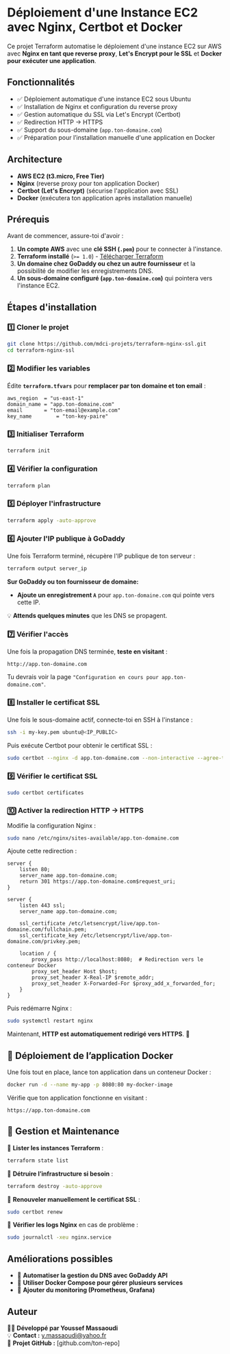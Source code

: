 # Déploiement d'une Instance EC2 avec Nginx, Certbot et Docker

Ce projet Terraform automatise le déploiement d'une instance EC2 sur AWS avec **Nginx en tant que reverse proxy**, **Let's Encrypt pour le SSL** et **Docker pour exécuter une application**.

## Fonctionnalités

- ✅ Déploiement automatique d'une instance EC2 sous Ubuntu
- ✅ Installation de Nginx et configuration du reverse proxy
- ✅ Gestion automatique du SSL via Let's Encrypt (Certbot)
- ✅ Redirection HTTP → HTTPS
- ✅ Support du sous-domaine (`app.ton-domaine.com`)
- ✅ Préparation pour l’installation manuelle d'une application en Docker

## Architecture

- **AWS EC2 (t3.micro, Free Tier)**
- **Nginx** (reverse proxy pour ton application Docker)
- **Certbot (Let's Encrypt)** (sécurise l'application avec SSL)
- **Docker** (exécutera ton application après installation manuelle)

## Prérequis

Avant de commencer, assure-toi d'avoir :

1. **Un compte AWS** avec une **clé SSH (`.pem`)** pour te connecter à l'instance.
2. **Terraform installé** (`>= 1.0`) - [Télécharger Terraform](https://www.terraform.io/downloads.html)
3. **Un domaine chez GoDaddy ou chez un autre fournisseur** et la possibilité de modifier les enregistrements DNS.
4. **Un sous-domaine configuré (`app.ton-domaine.com`)** qui pointera vers l'instance EC2.

## Étapes d'installation

### 1️⃣ Cloner le projet

```sh
git clone https://github.com/mdci-projets/terraform-nginx-ssl.git
cd terraform-nginx-ssl
```

### 2️⃣ Modifier les variables

Édite **`terraform.tfvars`** pour **remplacer par ton domaine et ton email** :

```hcl
aws_region  = "us-east-1"
domain_name = "app.ton-domaine.com"
email       = "ton-email@example.com"
key_name        = "ton-key-paire"
```

### 3️⃣ Initialiser Terraform

```sh
terraform init
```

### 4️⃣ Vérifier la configuration

```sh
terraform plan
```

### 5️⃣ Déployer l'infrastructure

```sh
terraform apply -auto-approve
```

### 6️⃣ Ajouter l'IP publique à GoDaddy

Une fois Terraform terminé, récupère l'IP publique de ton serveur :

```sh
terraform output server_ip
```

**Sur GoDaddy ou ton fournisseur de domaine:**
- **Ajoute un enregistrement `A`** pour `app.ton-domaine.com` qui pointe vers cette IP.

💡 **Attends quelques minutes** que les DNS se propagent.

### 7️⃣ Vérifier l'accès

Une fois la propagation DNS terminée, **teste en visitant** :

```
http://app.ton-domaine.com
```

Tu devrais voir la page `"Configuration en cours pour app.ton-domaine.com"`.

### 8️⃣ Installer le certificat SSL

Une fois le sous-domaine actif, connecte-toi en SSH à l'instance :

```sh
ssh -i my-key.pem ubuntu@<IP_PUBLIC>
```

Puis exécute Certbot pour obtenir le certificat SSL :

```sh
sudo certbot --nginx -d app.ton-domaine.com --non-interactive --agree-tos -m ton-email@example.com
```

### 9️⃣ Vérifier le certificat SSL

```sh
sudo certbot certificates
```

### 🔟 Activer la redirection HTTP → HTTPS

Modifie la configuration Nginx :

```sh
sudo nano /etc/nginx/sites-available/app.ton-domaine.com
```

Ajoute cette redirection :

```nginx
server {
    listen 80;
    server_name app.ton-domaine.com;
    return 301 https://app.ton-domaine.com$request_uri;
}

server {
    listen 443 ssl;
    server_name app.ton-domaine.com;

    ssl_certificate /etc/letsencrypt/live/app.ton-domaine.com/fullchain.pem;
    ssl_certificate_key /etc/letsencrypt/live/app.ton-domaine.com/privkey.pem;

    location / {
        proxy_pass http://localhost:8080;  # Redirection vers le conteneur Docker
        proxy_set_header Host $host;
        proxy_set_header X-Real-IP $remote_addr;
        proxy_set_header X-Forwarded-For $proxy_add_x_forwarded_for;
    }
}
```

Puis redémarre Nginx :

```sh
sudo systemctl restart nginx
```

Maintenant, **HTTP est automatiquement redirigé vers HTTPS**. 🎉

## 📌 Déploiement de l’application Docker

Une fois tout en place, lance ton application dans un conteneur Docker :

```sh
docker run -d --name my-app -p 8080:80 my-docker-image
```

Vérifie que ton application fonctionne en visitant :

```
https://app.ton-domaine.com
```

## 📌 Gestion et Maintenance

🔹 **Lister les instances Terraform** :

```sh
terraform state list
```

🔹 **Détruire l’infrastructure si besoin** :

```sh
terraform destroy -auto-approve
```

🔹 **Renouveler manuellement le certificat SSL** :

```sh
sudo certbot renew
```

🔹 **Vérifier les logs Nginx** en cas de problème :

```sh
sudo journalctl -xeu nginx.service
```

## Améliorations possibles

- 🚀 **Automatiser la gestion du DNS avec GoDaddy API**
- 🚀 **Utiliser Docker Compose pour gérer plusieurs services**
- 🚀 **Ajouter du monitoring (Prometheus, Grafana)**

## Auteur

👨‍💻 **Développé par Youssef Massaoudi**  
💡 **Contact :** y.massaoudi@yahoo.fr  
🚀 **Projet GitHub :** [github.com/ton-repo]  
